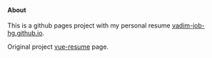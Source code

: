 #### About

This is a github pages project with my personal resume [vadim-job-hg.github.io](https://vadim-job-hg.github.io/).

Original project [vue-resume](https://github.com/luciano-work/vue-resume) page.